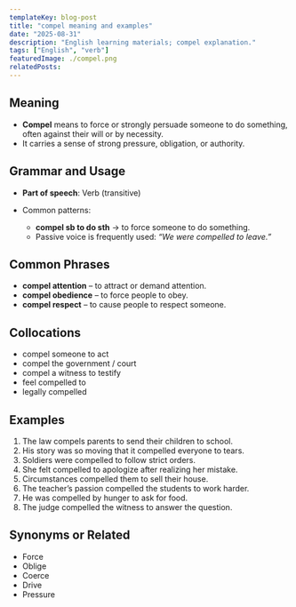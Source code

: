 ```yaml
---
templateKey: blog-post
title: "compel meaning and examples"
date: "2025-08-31"
description: "English learning materials; compel explanation."
tags: ["English", "verb"]
featuredImage: ./compel.png
relatedPosts:
---
```


## Meaning

- **Compel** means to force or strongly persuade someone to do something, often against their will or by necessity.
- It carries a sense of strong pressure, obligation, or authority.

## Grammar and Usage

- **Part of speech**: Verb (transitive)
- Common patterns:

  - **compel sb to do sth** → to force someone to do something.
  - Passive voice is frequently used: _“We were compelled to leave.”_

## Common Phrases

- **compel attention** – to attract or demand attention.
- **compel obedience** – to force people to obey.
- **compel respect** – to cause people to respect someone.

## Collocations

- compel someone to act
- compel the government / court
- compel a witness to testify
- feel compelled to
- legally compelled

## Examples

1. The law compels parents to send their children to school.
2. His story was so moving that it compelled everyone to tears.
3. Soldiers were compelled to follow strict orders.
4. She felt compelled to apologize after realizing her mistake.
5. Circumstances compelled them to sell their house.
6. The teacher’s passion compelled the students to work harder.
7. He was compelled by hunger to ask for food.
8. The judge compelled the witness to answer the question.

## Synonyms or Related

- Force
- Oblige
- Coerce
- Drive
- Pressure

